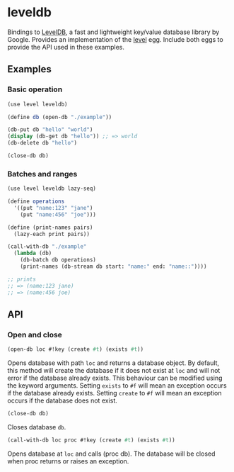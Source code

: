 # leveldb

Bindings to [LevelDB][1], a fast and lightweight key/value database library by
Google. Provides an implementation of the [level][2] egg. Include both eggs to
provide the API used in these examples.

## Examples

### Basic operation

```scheme
(use level leveldb)

(define db (open-db "./example"))

(db-put db "hello" "world")
(display (db-get db "hello")) ;; => world
(db-delete db "hello")

(close-db db)
```

### Batches and ranges

```scheme
(use level leveldb lazy-seq)

(define operations
  '((put "name:123" "jane")
    (put "name:456" "joe")))

(define (print-names pairs)
  (lazy-each print pairs))

(call-with-db "./example"
  (lambda (db)
    (db-batch db operations)
    (print-names (db-stream db start: "name:" end: "name::"))))

;; prints
;; => (name:123 jane)
;; => (name:456 joe)
```

## API

### Open and close

```scheme
(open-db loc #!key (create #t) (exists #t))
```

Opens database with path `loc` and returns a database object. By default,
this method will create the database if it does not exist at `loc` and will
not error if the database already exists. This behaviour can be modified
using the keyword arguments. Setting `exists` to `#f` will mean an
exception occurs if the database already exists. Setting `create` to `#f`
will mean an exception occurs if the database does not exist.

```scheme
(close-db db)
```

Closes database `db`.

```scheme
(call-with-db loc proc #!key (create #t) (exists #t))
```

Opens database at `loc` and calls (proc db). The database will be closed when
proc returns or raises an exception.

[1]: https://code.google.com/p/leveldb/
[2]: https://github.com/caolan/chicken-level

